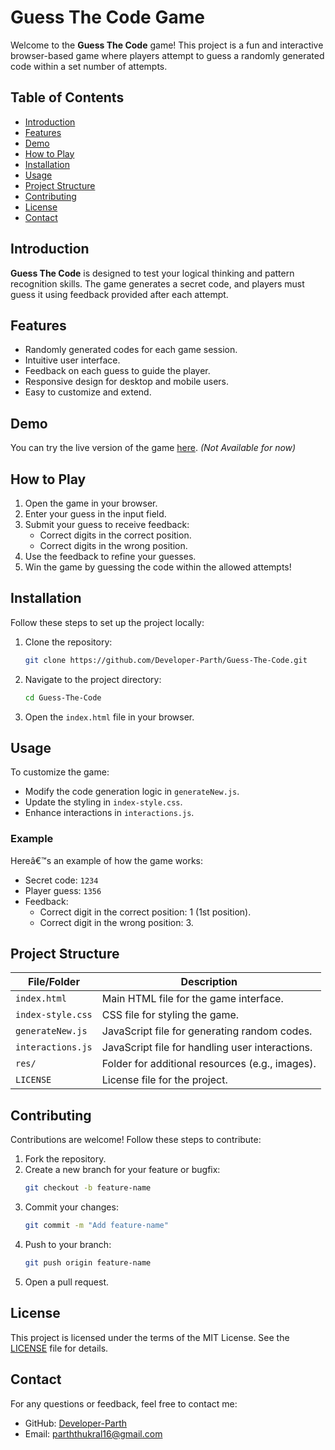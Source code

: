 
# Guess The Code Game

Welcome to the **Guess The Code** game! This project is a fun and interactive browser-based game where players attempt to guess a randomly generated code within a set number of attempts.

## Table of Contents

- [Introduction](#introduction)
- [Features](#features)
- [Demo](#demo)
- [How to Play](#how-to-play)
- [Installation](#installation)
- [Usage](#usage)
- [Project Structure](#project-structure)
- [Contributing](#contributing)
- [License](#license)
- [Contact](#contact)

## Introduction

**Guess The Code** is designed to test your logical thinking and pattern recognition skills. The game generates a secret code, and players must guess it using feedback provided after each attempt.

## Features

- Randomly generated codes for each game session.
- Intuitive user interface.
- Feedback on each guess to guide the player.
- Responsive design for desktop and mobile users.
- Easy to customize and extend.

## Demo

You can try the live version of the game [here](#). *(Not Available for now)*

## How to Play

1. Open the game in your browser.
2. Enter your guess in the input field.
3. Submit your guess to receive feedback:
   - Correct digits in the correct position.
   - Correct digits in the wrong position.
4. Use the feedback to refine your guesses.
5. Win the game by guessing the code within the allowed attempts!

## Installation

Follow these steps to set up the project locally:

1. Clone the repository:
   ```bash
   git clone https://github.com/Developer-Parth/Guess-The-Code.git
   ```
2. Navigate to the project directory:
   ```bash
   cd Guess-The-Code
   ```
3. Open the `index.html` file in your browser.

## Usage

To customize the game:

- Modify the code generation logic in `generateNew.js`.
- Update the styling in `index-style.css`.
- Enhance interactions in `interactions.js`.

### Example

Hereâ€™s an example of how the game works:

- Secret code: `1234`
- Player guess: `1356`
- Feedback:
  - Correct digit in the correct position: 1 (1st position).
  - Correct digit in the wrong position: 3.

## Project Structure

| File/Folder       | Description                                        |
|-------------------|----------------------------------------------------|
| `index.html`      | Main HTML file for the game interface.             |
| `index-style.css` | CSS file for styling the game.                     |
| `generateNew.js`  | JavaScript file for generating random codes.       |
| `interactions.js` | JavaScript file for handling user interactions.    |
| `res/`            | Folder for additional resources (e.g., images).    |
| `LICENSE`         | License file for the project.                      |

## Contributing

Contributions are welcome! Follow these steps to contribute:

1. Fork the repository.
2. Create a new branch for your feature or bugfix:
   ```bash
   git checkout -b feature-name
   ```
3. Commit your changes:
   ```bash
   git commit -m "Add feature-name"
   ```
4. Push to your branch:
   ```bash
   git push origin feature-name
   ```
5. Open a pull request.

## License

This project is licensed under the terms of the MIT License. See the [LICENSE](./LICENSE) file for details.

## Contact

For any questions or feedback, feel free to contact me:

- GitHub: [Developer-Parth](https://github.com/Developer-Parth)
- Email: [parththukral16@gmail.com](mailto:parththukral16@gmail.com)

